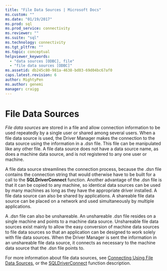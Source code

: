 ```yaml
---
title: "File Data Sources | Microsoft Docs"
ms.custom: ""
ms.date: "01/19/2017"
ms.prod: sql
ms.prod_service: connectivity
ms.reviewer: ""
ms.suite: "sql"
ms.technology: connectivity
ms.tgt_pltfrm: ""
ms.topic: conceptual
helpviewer_keywords: 
  - "data sources [ODBC], file"
  - "file data sources [ODBC]"
ms.assetid: db245c80-981a-4638-bd03-69d04bc67af0
caps.latest.revision: 6
author: MightyPen
ms.author: genemi
manager: craigg
---
```

# File Data Sources
*File data sources* are stored in a file and allow connection information to be used repeatedly by a single user or shared among several users. When a file data source is used, the Driver Manager makes the connection to the data source using the information in a .dsn file. This file can be manipulated like any other file. A file data source does not have a data source name, as does a machine data source, and is not registered to any one user or machine.  
  
 A file data source streamlines the connection process, because the .dsn file contains the connection string that would otherwise have to be built for a call to the **SQLDriverConnect** function. Another advantage of the .dsn file is that it can be copied to any machine, so identical data sources can be used by many machines as long as they have the appropriate driver installed. A file data source can also be shared by applications. A shareable file data source can be placed on a network and used simultaneously by multiple applications.  
  
 A .dsn file can also be unshareable. An unshareable .dsn file resides on a single machine and points to a machine data source. Unshareable file data sources exist mainly to allow the easy conversion of machine data sources to file data sources so that an application can be designed to work solely with file data sources. When the Driver Manager is sent the information in an unshareable file data source, it connects as necessary to the machine data source that the .dsn file points to.  
  
 For more information about file data sources, see [Connecting Using File Data Sources](../../odbc/reference/develop-app/connecting-using-file-data-sources.md), or the [SQLDriverConnect](../../odbc/reference/syntax/sqldriverconnect-function.md) function description.
